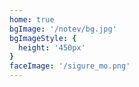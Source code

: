 ```yaml
---
home: true
bgImage: '/notev/bg.jpg'
bgImageStyle: {
  height: '450px'
}
faceImage: '/sigure_mo.png'
---
```


<!-- bgImage 等待修复 -->
